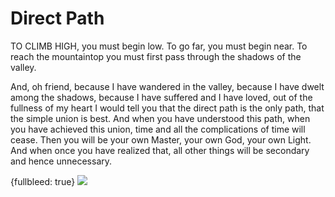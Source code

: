 
# Direct Path  

TO CLIMB HIGH, you must begin low. To go far, you must begin near. To reach the mountaintop you must first pass through the shadows of the valley. 

And, oh friend, because I have wandered in the valley, because I have dwelt among the shadows, because I have suffered and I have loved, out of the fullness of my heart I would tell you that the direct path is the only path, that the simple union is best. And when you have understood this path, when you have achieved this union, time and all the complications of time will cease. Then you will be your own Master, your own God, your own Light. And when once you have realized that, all other things will be secondary and hence unnecessary. 


{fullbleed: true}
![](resources/back_page.png)